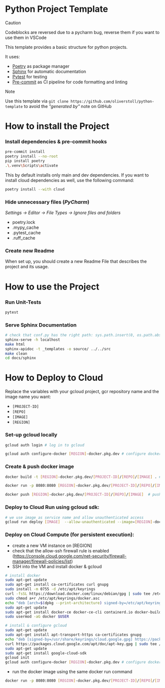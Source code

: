 # Python Project Template
> [!Caution]
> Codeblocks are reversed due to a pycharm bug, reverse them if you want to use them in VSCode

This template provides a basic structure for python projects.

It uses:
- [Poetry](https://python-poetry.org/) as package manager
- [Sphinx](https://www.sphinx-doc.org/en/master/) for automatic documentation
- [Pytest](https://docs.pytest.org/en/stable/) for testing
- [Pre-commit](https://pre-commit.com/) as CI pipeline for code formatting and linting

> [!NOTE]
> Use this template via `git clone https://github.com/oliverstoll/python-template` to avoid the *"generated by"* note on GitHub

# How to install the Project

### Install dependencies & pre-commit hooks 
```bash
pre-commit install
poetry install --no-root
pip install poetry
.\.venv\Scripts\activate
```

This by default installs only main and dev dependencies. If you want to install cloud dependencies as well, use the following command:

```bash
poetry install --with cloud
```

### Hide unnecessary files (*PyCharm*)
*Settings -> Editor -> File Types -> Ignore files and folders*
- poetry.lock
- .mypy_cache
- .pytest_cache
- .ruff_cache

### Create new Readme
When set up, you should create a new Readme File that describes the project and its usage.


# How to use the Project


### Run Unit-Tests
```bash
pytest
```

### Serve Sphinx Documentation
```bash
# check that conf.py has the right path: sys.path.insert(0, os.path.abspath(".."))
sphinx-serve -h localhost
make html
sphinx-apidoc -t _templates -o source/ ../../src
make clean
cd docs/sphinx
```


# How to Deploy to Cloud
Replace the variables with your gcloud project, gcr repository name and the image name you want:
  - `[PROJECT-ID]`
  - `[REPO]`
  - `[IMAGE]`
  - `[REGION]`

### Set-up gcloud locally
```bash
gcloud auth login # log in to gcloud
```
```bash
gcloud auth configure-docker [REGION]-docker.pkg.dev # configure docker (only first time on device)
```

### Create & push docker image
```bash
docker build -t [REGION]-docker.pkg.dev/[PROJECT-ID]/[REPO]/[IMAGE] . # build docker image
```

```bash
docker run -p 8080:8080 [REGION]-docker.pkg.dev/[PROJECT-ID]/[REPO]/[IMAGE] # test locally
```

```bash
docker push [REGION]-docker.pkg.dev/[PROJECT-ID]/[REPO]/[IMAGE]  # push to artifact registry
```

### Deploy to Cloud Run using gcloud sdk:
```bash
# we use image as service name and allow unauthenticated access
gcloud run deploy [IMAGE]  --allow-unauthenticated --image=[REGION]-docker.pkg.dev/[PROJECT-ID]/[REPO]/[IMAGE]:latest --region=[REGION] --project=[PROJECT-ID]
```

### Deploy on Cloud Compute (for persistent execution):
- create a new VM instance on [REGION]
- check that the allow-ssh firewall rule is enabled (https://console.cloud.google.com/net-security/firewall-manager/firewall-policies/list)
- SSH into the VM and install docker & gcloud
```bash
# install docker
sudo apt-get update
sudo apt-get install ca-certificates curl gnupg
sudo install -m 0755 -d /etc/apt/keyrings
curl -fsSL https://download.docker.com/linux/debian/gpg | sudo tee /etc/apt/keyrings/docker.asc
sudo chmod a+r /etc/apt/keyrings/docker.asc
echo "deb [arch=$(dpkg --print-architecture) signed-by=/etc/apt/keyrings/docker.asc] https://download.docker.com/linux/debian $(lsb_release -cs) stable" | sudo tee /etc/apt/sources.list.d/docker.list
sudo apt-get update
sudo apt-get install docker-ce docker-ce-cli containerd.io docker-buildx-plugin docker-compose-plugin
sudo usermod -aG docker $USER
```
```bash
# install & configure gcloud
sudo apt-get update
sudo apt-get install apt-transport-https ca-certificates gnupg
echo "deb [signed-by=/usr/share/keyrings/cloud.google.gpg] https://packages.cloud.google.com/apt cloud-sdk main" | sudo tee -a /etc/apt/sources.list.d/google-cloud-sdk.list
curl https://packages.cloud.google.com/apt/doc/apt-key.gpg | sudo tee /usr/share/keyrings/cloud.google.gpg
sudo apt-get update
sudo apt-get install google-cloud-sdk
gcloud init
gcloud auth configure-docker [REGION]-docker.pkg.dev # configure docker (only first time on device)
```
- run the docker image using the same docker run command
```bash
docker run -p 8080:8080 [REGION]-docker.pkg.dev/[PROJECT-ID]/[REPO]/[IMAGE] 
```

